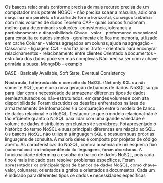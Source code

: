 Os bancos relacionais conforme precisa de mais recurso precisa de um computador mais potente
NOSQL - não precisa scalar a máquina, adiiciona maquinas em paralelo e trabalha de forma horizontal, consegue trabalhar com mais volumes de dados
Teorema CAP - quais bancos funcionam melhor para determinadas soluções- consistencia, tolerancia a particionamento e disponibilidade
Chvae - valor - preformance excepcional para consulta de dados simples - geralmente ele fica me memoria, utilizado em cache
Colunar - valores agregados em colunas, ajuda na agregação - Cassandra - liguagem CQL - não faz joins
Grafo - orientado para enconyrar relacionamentos - relacionamento entre clientes
Orientado a documentos - estrutura dos dados pode ser mais complexas.Não precisa ser com a chave primária a busca. MongoDb - exemplo 

BASE - Basically Available, Soft State, Eventual Consistency

Nesta aula, foi introduzido o conceito de NoSQL (Not only SQL ou não somente SQL), que é uma nova geração de bancos de dados. NoSQL surgiu para lidar com a necessidade de armazenar diferentes tipos de dados semiestruturados ou não-estruturados, em grandes volumes e com alta disponibilidade.
Foram discutidos os desafios enfrentados na área de armazenamento de informações e a comparação entre o modelo de banco de dados relacional e o NoSQL. Destacou-se que o modelo relacional não é tão eficiente quanto o NoSQL para lidar com uma grande variedade e volume de dados distribuídos em clusters de servidores.
Foi apresentado o histórico do termo NoSQL e suas principais diferenças em relação ao SQL. Os bancos NoSQL não utilizam a linguagem SQL e possuem suas próprias linguagens de consulta. A maioria deles é composta por projetos de código aberto.
As características do NoSQL, como a ausência de um esquema fixo (schemaless) e a independência de linguagens, foram abordadas. A funcionalidade determina a escolha do banco de dados NoSQL, pois cada tipo é mais indicado para resolver problemas específicos.
Foram apresentados os principais tipos de bancos de dados NoSQL, como chave-valor, colunares, orientados a grafos e orientados a documentos. Cada um é indicado para diferentes tipos de dados e necessidades específicas.
